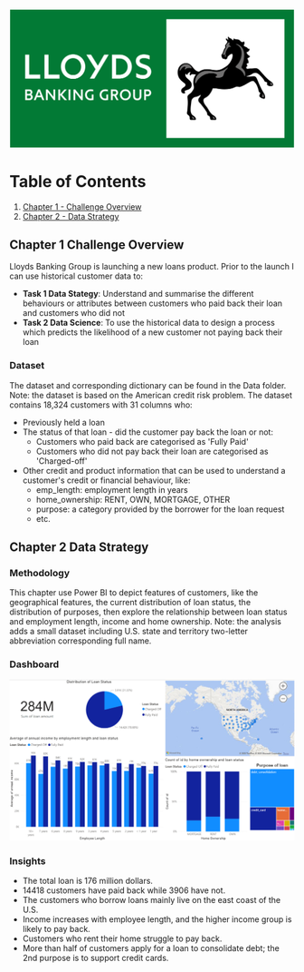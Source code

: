 <p align = "center">
<img src="https://github.com/xiangivyli/Data-Science-Porfolio/blob/main/Lloyds%20Bank%20Customer%20Profiling%20and%20Predictive%20Model%20(BI%20%26%20Logistic%20Regression)/Images/Lloyds_Banking_Group_logo.png">
</p>



# Table of Contents
1. [Chapter 1 - Challenge Overview](#ch1)
2. [Chapter 2 - Data Strategy](#ch2)


<a id = "ch1"></a>
## Chapter 1 Challenge Overview
Lloyds Banking Group is launching a new loans product. Prior to the launch I can use historical customer data to:
 - **Task 1 Data Stategy**: Understand and summarise the different behaviours or attributes between customers who paid back their loan and customers who did not
 - **Task 2 Data Science**: To use the historical data to design a process which predicts the likelihood of a new customer not paying back their loan

### Dataset
The dataset and corresponding dictionary can be found in the Data folder. 
Note: the dataset is based on the American credit risk problem.
The dataset contains 18,324 customers with 31 columns who: 
 - Previously held a loan
 - The status of that loan - did the customer pay back the loan or not:
     - Customers who paid back are categorised as 'Fully Paid'
     - Customers who did not pay back their loan are categorised as 'Charged-off'
 - Other credit and product information that can be used to understand a customer's credit or financial behaviour, like:
     - emp_length: employment length in years
     - home_ownership: RENT, OWN, MORTGAGE, OTHER
     - purpose: a category provided by the borrower for the loan request
     - etc.
 
 
 <a id = "ch2"></a>
 ## Chapter 2 Data Strategy
 ### Methodology
 This chapter use Power BI to depict features of customers, like the geographical features, the current distribution of loan status, the distribution of purposes, then explore the relationship between loan status and employment length, income and home ownership.
 Note: the analysis adds a small dataset including U.S. state and territory two-letter abbreviation corresponding full name.
 
 ### Dashboard
 
 <p align = "center">
<img src="https://github.com/xiangivyli/Data-Science-Porfolio/blob/main/Lloyds%20Bank%20Customer%20Profiling%20and%20Predictive%20Model%20(BI%20%26%20Logistic%20Regression)/Images/Lloyds%20Bank%20Customer%20Cover%20Photo.png">
</p>

### Insights
 
 - The total loan is 176 million dollars.
 - 14418 customers have paid back while 3906 have not.
 - The customers who borrow loans mainly live on the east coast of the U.S.
 - Income increases with employee length, and the higher income group is likely to pay back.
 - Customers who rent their home struggle to pay back.
 - More than half of customers apply for a loan to consolidate debt; the 2nd purpose is to support credit cards.
